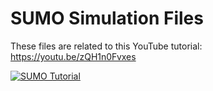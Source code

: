 # SUMO Simulation Files

These files are related to this YouTube tutorial: https://youtu.be/zQH1n0Fvxes

[![SUMO Tutorial](http://img.youtube.com/vi/zQH1n0Fvxes/0.jpg)](http://www.youtube.com/watch?v=zQH1n0Fvxes "SUMO Tutorial")
